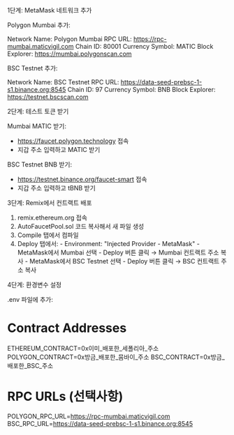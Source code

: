   1단계: MetaMask 네트워크 추가

  Polygon Mumbai 추가:

  Network Name: Polygon Mumbai
  RPC URL: https://rpc-mumbai.maticvigil.com
  Chain ID: 80001
  Currency Symbol: MATIC
  Block Explorer: https://mumbai.polygonscan.com

  BSC Testnet 추가:

  Network Name: BSC Testnet
  RPC URL: https://data-seed-prebsc-1-s1.binance.org:8545
  Chain ID: 97
  Currency Symbol: BNB
  Block Explorer: https://testnet.bscscan.com

  2단계: 테스트 토큰 받기

  Mumbai MATIC 받기:
  - https://faucet.polygon.technology 접속
  - 지갑 주소 입력하고 MATIC 받기

  BSC Testnet BNB 받기:
  - https://testnet.binance.org/faucet-smart 접속
  - 지갑 주소 입력하고 tBNB 받기

  3단계: Remix에서 컨트랙트 배포

  1. remix.ethereum.org 접속
  2. AutoFaucetPool.sol 코드 복사해서 새 파일 생성
  3. Compile 탭에서 컴파일
  4. Deploy 탭에서:
    - Environment: "Injected Provider - MetaMask"
    - MetaMask에서 Mumbai 선택
    - Deploy 버튼 클릭 → Mumbai 컨트랙트 주소 복사
    - MetaMask에서 BSC Testnet 선택
    - Deploy 버튼 클릭 → BSC 컨트랙트 주소 복사

  4단계: 환경변수 설정

  .env 파일에 추가:

  # Contract Addresses
  ETHEREUM_CONTRACT=0x이미_배포한_세폴리아_주소
  POLYGON_CONTRACT=0x방금_배포한_뭄바이_주소
  BSC_CONTRACT=0x방금_배포한_BSC_주소

  # RPC URLs (선택사항)
  POLYGON_RPC_URL=https://rpc-mumbai.maticvigil.com
  BSC_RPC_URL=https://data-seed-prebsc-1-s1.binance.org:8545